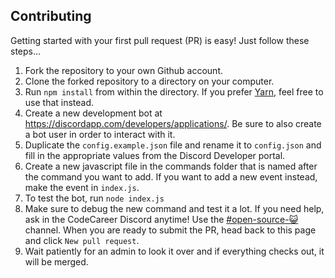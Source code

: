 ## Contributing
Getting started with your first pull request (PR) is easy! Just follow these steps...

1. Fork the repository to your own Github account.
2. Clone the forked repository to a directory on your computer.
3. Run `npm install` from within the directory. If you prefer [Yarn](https://yarnpkg.com/en/), feel free to use that instead.
4. Create a new development bot at https://discordapp.com/developers/applications/. Be sure to also create a bot user in order to interact with it.
5. Duplicate the `config.example.json` file and rename it to `config.json` and fill in the appropriate values from the Discord Developer portal. 
6. Create a new javascript file in the commands folder that is named after the command you want to add. If you want to add a new event instead, make the event in `index.js`.
7. To test the bot, run `node index.js`
8. Make sure to debug the new command and test it a lot. If you need help, ask in the CodeCareer Discord anytime! Use the [#open-source-😺](https://discord.gg/nVCtqvQ) channel. When you are ready to submit the PR, head back to this page and click `New pull request`.
9. Wait patiently for an admin to look it over and if everything checks out, it will be merged.
